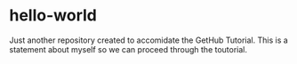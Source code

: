 # hello-world
Just another repository created to accomidate the GetHub Tutorial.
This is a statement about myself so we can proceed through the toutorial.
